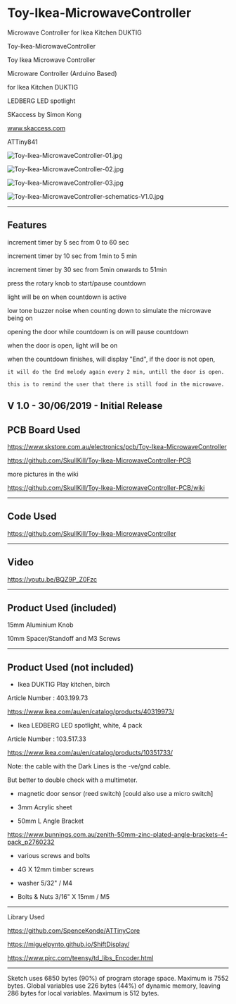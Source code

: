 # Toy-Ikea-MicrowaveController
Microwave Controller for Ikea Kitchen DUKTIG

  Toy-Ikea-MicrowaveController
  
  Toy Ikea Microwave Controller

  Microware Controller (Arduino Based)
  
  for Ikea Kitchen DUKTIG
  
  LEDBERG LED spotlight
  
  SKaccess by Simon Kong
  
  
  www.skaccess.com
  
  ATTiny841

![Toy-Ikea-MicrowaveController-01.jpg](https://github.com/SkullKill/Toy-Ikea-MicrowaveController-PCB/wiki/images/Toy-Ikea-MicrowaveController-01.jpg)

![Toy-Ikea-MicrowaveController-02.jpg](https://github.com/SkullKill/Toy-Ikea-MicrowaveController-PCB/wiki/images/Toy-Ikea-MicrowaveController-02.jpg)

![Toy-Ikea-MicrowaveController-03.jpg](https://github.com/SkullKill/Toy-Ikea-MicrowaveController-PCB/wiki/images/Toy-Ikea-MicrowaveController-03.jpg)

![Toy-Ikea-MicrowaveController-schematics-V1.0.jpg](https://github.com/SkullKill/Toy-Ikea-MicrowaveController-PCB/wiki/images/Toy-Ikea-MicrowaveController-schematics-V1.0.jpg)


  ------------------------------------------------------------
  ## Features
  
  increment timer by 5 sec from 0 to 60 sec
  
  increment timer by 10 sec from 1min to 5 min
  
  increment timer by 30 sec from 5min onwards to 51min
  
  press the rotary knob to start/pause countdown
  
  light will be on when countdown is active
  
  low tone buzzer noise when counting down to simulate the microwave being on
  
  opening the door while countdown is on will pause countdown
  
  when the door is open, light will be on
  
  when the countdown finishes, will display "End", if the door is not open,
  
    it will do the End melody again every 2 min, untill the door is open.
    
    this is to remind the user that there is still food in the microwave.
    
  
  V 1.0 - 30/06/2019 - Initial Release
  ------------------------------------------------------------
  ## PCB Board Used
  
  https://www.skstore.com.au/electronics/pcb/Toy-Ikea-MicrowaveController

  https://github.com/SkullKill/Toy-Ikea-MicrowaveController-PCB


  more pictures in the wiki
  
  https://github.com/SkullKill/Toy-Ikea-MicrowaveController-PCB/wiki
  
  ------------------------------------------------------------
  ## Code Used
  
  https://github.com/SkullKill/Toy-Ikea-MicrowaveController
  
  ------------------------------------------------------------
  ## Video
  
  https://youtu.be/BQZ9P_Z0Fzc

  ------------------------------------------------------------
  ## Product Used (included)
  
  15mm Aluminium Knob
  
  10mm Spacer/Standoff and M3 Screws
  
  ------------------------------------------------------------
  ## Product Used (not included)
  
  - Ikea DUKTIG Play kitchen, birch
  
  Article Number : 403.199.73
  
  https://www.ikea.com/au/en/catalog/products/40319973/
  

  - Ikea LEDBERG LED spotlight, white, 4 pack
  
  Article Number : 103.517.33
  
  https://www.ikea.com/au/en/catalog/products/10351733/
  
  Note: the cable with the Dark Lines is the -ve/gnd cable. 
  
  But better to double check with a multimeter.
  

  - magnetic door sensor (reed switch) [could also use a micro switch]
  
  - 3mm Acrylic sheet
  

  - 50mm L Angle Bracket
  
  https://www.bunnings.com.au/zenith-50mm-zinc-plated-angle-brackets-4-pack_p2760232
  

  - various screws and bolts 
  
  - 4G X 12mm timber screws
  
  - washer 5/32" / M4
  
  - Bolts & Nuts 3/16" X 15mm / M5
  
  
  ------------------------------------------------------------
  Library Used
  
  https://github.com/SpenceKonde/ATTinyCore
  
  https://miguelpynto.github.io/ShiftDisplay/
  
  https://www.pjrc.com/teensy/td_libs_Encoder.html

  ------------------------------------------------------------
  Sketch uses 6850 bytes (90%) of program storage space. Maximum is 7552 bytes.
  Global variables use 226 bytes (44%) of dynamic memory, leaving 286 bytes for local variables. Maximum is 512 bytes.

